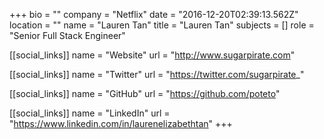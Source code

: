 +++
bio = ""
company = "Netflix"
date = "2016-12-20T02:39:13.562Z"
location = ""
name = "Lauren Tan"
title = "Lauren Tan"
subjects = []
role = "Senior Full Stack Engineer"

[[social_links]]
  name = "Website"
  url = "http://www.sugarpirate.com"

[[social_links]]
  name = "Twitter"
  url = "https://twitter.com/sugarpirate_"

[[social_links]]
  name = "GitHub"
  url = "https://github.com/poteto"

[[social_links]]
  name = "LinkedIn"
  url = "https://www.linkedin.com/in/laurenelizabethtan"
+++
